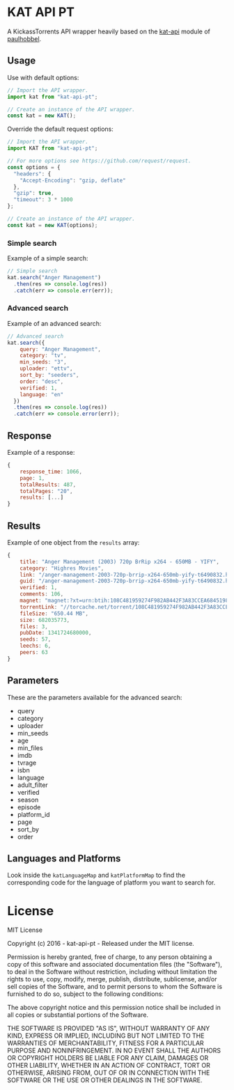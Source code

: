 # KAT API PT

A KickassTorrents API wrapper heavily based on the [kat-api](https://github.com/paulhobbel/kat-api) module of [paulhobbel](https://github.com/paulhobbel).

## Usage

Use with default options:

```javascript
// Import the API wrapper.
import kat from "kat-api-pt";

// Create an instance of the API wrapper.
const kat = new KAT();
```

Override the default request options:

```javascript
// Import the API wrapper.
import KAT from "kat-api-pt";

// For more options see https://github.com/request/request.
const options = {
  "headers": {
    "Accept-Encoding": "gzip, deflate"
  },
  "gzip": true,
  "timeout": 3 * 1000
};

// Create an instance of the API wrapper.
const kat = new KAT(options);
```

### Simple search

Example of a simple search:

```javascript
// Simple search
kat.search("Anger Management")
  .then(res => console.log(res))
  .catch(err => console.err(err));
```

### Advanced search

Example of an advanced search:

```javascript
// Advanced search
kat.search({
    query: "Anger Management",
    category: "tv",
    min_seeds: "3",
    uploader: "ettv",
    sort_by: "seeders",
    order: "desc",
    verified: 1,
    language: "en"
  })
  .then(res => console.log(res))
  .catch(err => console.error(err));
```

## Response

Example of a response:

```javascript
{
	response_time: 1066,
	page: 1,
	totalResults: 487,
	totalPages: "20",
	results: [...]
}
```

## Results

Example of one object from the `results` array:

```javascript
{
	title: "Anger Management (2003) 720p BrRip x264 - 650MB - YIFY",
	category: "Highres Movies",
	link: "/anger-management-2003-720p-brrip-x264-650mb-yify-t6490832.html",
	guid: "/anger-management-2003-720p-brrip-x264-650mb-yify-t6490832.html",
	verified: 1,
	comments: 106,
	magnet: "magnet:?xt=urn:btih:108C481959274F982AB442F3A83CCEA684519801&dn=anger+management+2003+720p+brrip+x264+650mb+yify&tr=udp%3A%2F%2Ftracker.publicbt.com%2Fannounce&tr=udp%3A%2F%2Fglotorrents.pw%3A6969%2Fannounce&tr=udp%3A%2F%2Ftracker.openbittorrent.com%3A80%2Fannounce&tr=udp%3A%2F%2Ftracker.opentrackr.org%3A1337%2Fannounce",
	torrentLink: "//torcache.net/torrent/108C481959274F982AB442F3A83CCEA684519801.torrent?title=[kat.cr]anger.management.2003.720p.brrip.x264.650mb.yify",
	fileSize: "650.44 MB",
	size: 682035773,
	files: 3,
	pubDate: 1341724680000,
	seeds: 57,
	leechs: 6,
	peers: 63
}
```

## Parameters

These are the parameters available for the advanced search:

 - query
 - category
 - uploader
 - min_seeds
 - age
 - min_files
 - imdb
 - tvrage
 - isbn
 - language
 - adult_filter
 - verified
 - season
 - episode
 - platform_id
 - page
 - sort_by
 - order


## Languages and Platforms
Look inside the `katLanguageMap` and `katPlatformMap` to find the corresponding code for the language of platform you want to search for.

# License

MIT License

Copyright (c) 2016 - kat-api-pt - Released under the MIT license.

Permission is hereby granted, free of charge, to any person obtaining a copy
of this software and associated documentation files (the "Software"), to deal
in the Software without restriction, including without limitation the rights
to use, copy, modify, merge, publish, distribute, sublicense, and/or sell
copies of the Software, and to permit persons to whom the Software is
furnished to do so, subject to the following conditions:

The above copyright notice and this permission notice shall be included in all
copies or substantial portions of the Software.

THE SOFTWARE IS PROVIDED "AS IS", WITHOUT WARRANTY OF ANY KIND, EXPRESS OR
IMPLIED, INCLUDING BUT NOT LIMITED TO THE WARRANTIES OF MERCHANTABILITY,
FITNESS FOR A PARTICULAR PURPOSE AND NONINFRINGEMENT. IN NO EVENT SHALL THE
AUTHORS OR COPYRIGHT HOLDERS BE LIABLE FOR ANY CLAIM, DAMAGES OR OTHER
LIABILITY, WHETHER IN AN ACTION OF CONTRACT, TORT OR OTHERWISE, ARISING FROM,
OUT OF OR IN CONNECTION WITH THE SOFTWARE OR THE USE OR OTHER DEALINGS IN THE
SOFTWARE.
